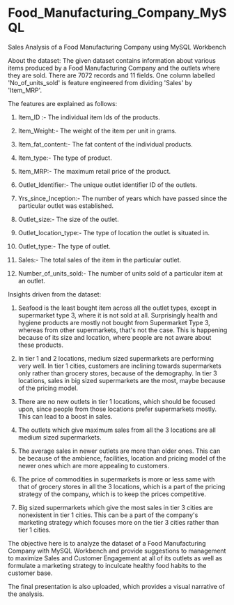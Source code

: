 # Food_Manufacturing_Company_MySQL
Sales Analysis of a Food Manufacturing Company using MySQL Workbench

About the dataset:
The given dataset contains information about various items produced by a Food Manufacturing Company and the outlets where they are sold. There are 7072 records and 11 fields. One column labelled 'No_of_units_sold' is feature engineered from dividing 'Sales' by 'Item_MRP'.

The features are explained as follows:
1. Item_ID :-  The individual item Ids of the products.

2. Item_Weight:-  The weight of the item per unit in grams.

3. Item_fat_content:-	The fat content of the individual products.

4. Item_type:- The type of product.

5. Item_MRP:- 	The maximum retail price of the product.

6. Outlet_Identifier:- The unique outlet identifier ID of the outlets.

7. Yrs_since_Inception:- The number of years which have passed since the particular outlet was established.

8. Outlet_size:- The size of the outlet.

9. Outlet_location_type:-	The type of location the outlet is situated in.

10. Outlet_type:- The type of outlet.

11. Sales:- 	The total sales of the item in the particular outlet.

12. Number_of_units_sold:- The number of units sold of a particular item at an outlet.


Insights driven from the dataset:
1. Seafood is the least bought item across all the outlet types, except in supermarket type 3, where it is not sold at all. Surprisingly health and hygiene products are mostly not bought from Supermarket Type 3, whereas from other supermarkets, that's not the case. This is happening because of its size and location, where people are not aware about these products.

2. In tier 1 and 2 locations,  medium sized supermarkets are performing very well. In tier 1 cities, customers are inclining towards supermarkets only rather than grocery stores, because of the demography. In tier 3 locations, sales in big sized supermarkets are the most, maybe because of the pricing model.

3. There are no new outlets in tier 1 locations, which should be focused upon, since people from those locations prefer supermarkets mostly. This can lead to a boost in sales.

4. The outlets which give maximum sales from all the 3 locations are all medium sized supermarkets.

5. The average sales in newer outlets are more than older ones. This can be because of the ambience, facilities, location and pricing model of the newer ones which are more appealing to customers.

6. The price of commodities in supermarkets is more or less same with that of grocery stores in all the 3 locations, which is a part of the pricing strategy of the company, which is to keep the prices competitive.

7. Big sized supermarkets which give the most sales in tier 3 cities are nonexistent in tier 1 cities. This can be a part of the company's marketing strategy which focuses more on the tier 3 cities rather than tier 1 cities.

The objective here is to analyze the dataset of a Food Manufacturing Company with MySQL Workbench and provide suggestions to management to maximize Sales and Customer Engagement at all of its outlets as well as formulate a marketing strategy to inculcate healthy food habits to the customer base.

The final presentation is also uploaded, which provides a visual narrative of the analysis. 

